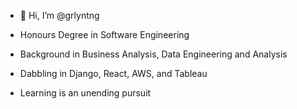 - 👋 Hi, I’m @grlyntng
- Honours Degree in Software Engineering
- Background in Business Analysis, Data Engineering and Analysis
- Dabbling in Django, React, AWS, and Tableau

- Learning is an unending pursuit
<!---
grlyntng/grlyntng is a ✨ special ✨ repository because its `README.md` (this file) appears on your GitHub profile.
You can click the Preview link to take a look at your changes.
--->  
